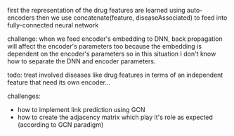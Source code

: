 first the representation of the drug features are learned using auto-encoders
then we use concatenate(feature, diseaseAssociated) to feed into fully-connected neural network


challenge: when we feed encoder's embedding to DNN, back propagation will affect the encoder's parameters too because the embedding is dependent on the encoder's parameters so in this situation I don't know how to separate the DNN and encoder parameters. 

todo: treat involved diseases like drug features in terms of an independent feature that need its own encoder...

challenges: 
- how to implement link prediction using GCN
- how to create the adjacency matrix which play it's role as expected (according to GCN paradigm)
